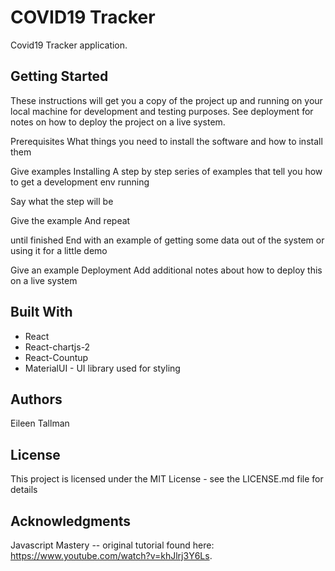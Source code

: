 # COVID19 Tracker
Covid19 Tracker application.

## Getting Started
These instructions will get you a copy of the project up and running on your local machine for development and testing purposes. See deployment for notes on how to deploy the project on a live system.

Prerequisites
What things you need to install the software and how to install them

Give examples
Installing
A step by step series of examples that tell you how to get a development env running

Say what the step will be

Give the example
And repeat

until finished
End with an example of getting some data out of the system or using it for a little demo

Give an example
Deployment
Add additional notes about how to deploy this on a live system

## Built With
* React
* React-chartjs-2
* React-Countup
* MaterialUI - UI library used for styling

## Authors
Eileen Tallman

## License
This project is licensed under the MIT License - see the LICENSE.md file for details

## Acknowledgments
Javascript Mastery -- original tutorial found here: https://www.youtube.com/watch?v=khJlrj3Y6Ls.
